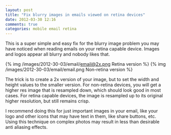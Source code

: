 ```yaml
---
layout: post
title: "Fix blurry images in emails viewed on retina devices"
date: 2012-03-30 12:16
comments: true
categories: mobile email retina
---
```


This is a super simple and easy fix for the blurry image problem you may have 
noticed when reading emails on your retina capable device. Images and logos appear
all blurry and nobody likes that.

{% img /images/2012-30-03/email/email@2x.png Retina version %}
{% img /images/2012-30-03/email/email.png Non-retina version %}

The trick is to create a 2x version of your image, but to set the width and height
values to the smaller version. For non-retina devices, you will get a higher res
image that is resampled down, which should look good in most cases. For retina capable
devices, the image is resampled up to its original higher resolution, but still remains
crisp.

I recommend doing this for just important images in your email, like your logo and
other icons that may have text in them, like share buttons, etc. Using this technique
on complex photos may result in less than desirable anti aliasing effects.